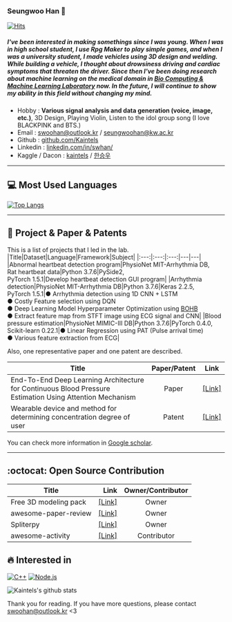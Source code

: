 ### Seungwoo Han 👋
[![Hits](https://hits.seeyoufarm.com/api/count/incr/badge.svg?url=https%3A%2F%2Fgithub.com%2FKaintels)](https://hits.seeyoufarm.com)
##### I've been interested in making somethings since I was young. When I was in high school student, I use Rpg Maker to play simple games, and when I was a university student, I made vehicles using 3D design and welding. While building a vehicle, I thought about drowsiness driving and cardiac symptoms that threaten the driver. Since then I've been doing research about machine learning on the medical domain in [Bio Computing & Machine Learning Laboratory](http://bcml.kw.ac.kr/) now. In the future, I will continue to show my ability in this field without changing my mind.

- Hobby : **Various signal analysis and data generation (voice, image, etc.)**, 3D Design, Playing Violin,  Listen to the idol group song (I love BLACKPINK and BTS.)
- Email : swoohan@outlook.kr / seungwoohan@kw.ac.kr
- Github : [github.com/Kaintels](https://github.com/Kaintels)
- Linkedin : [linkedin.com/in/swhan/](https://www.linkedin.com/in/swhan/)
- Kaggle / Dacon : [kaintels](https://www.kaggle.com/kaintels) / [한승우](https://dacon.io/myprofile/236429/overview/)

***
## :computer: Most Used Languages

[![Top Langs](https://github-readme-stats.vercel.app/api/top-langs/?username=Kaintels&layout=compact)](https://github.com/anuraghazra/github-readme-stats)

***
## :page_with_curl: Project & Paper & Patents

This is a list of projects that I led in the lab.
|Title|Dataset|Language|Framework|Subject|
|:---:|:---:|:---:|---|---|
|Abnormal heartbeat detection program|PhysioNet MIT-Arrhythmia DB, <br/> Rat heartbeat data|Python 3.7.6|PySide2, <br/> PyTorch 1.5.1|Develop heartbeat detection GUI program|
|Arrhythmia detection|PhysioNet MIT-Arrhythmia DB|Python 3.7.6|Keras 2.2.5, <br/> PyTorch 1.5.1|● Arrhythmia detection using 1D CNN + LSTM <br/>● Costly Feature selection using DQN<br/>● Deep Learning Model Hyperparameter Optimization using [BOHB](https://github.com/automl/HpBandSter)<br/>● Extract feature map from STFT image using ECG signal and CNN|
|Blood pressure estimation|PhysioNet MIMIC-III DB|Python 3.7.6|PyTorch 0.4.0, <br/> Scikit-learn 0.22.1|● Linear Regression using PAT (Pulse arrival time) <br/> ● Various feature extraction from ECG|

Also, one representative paper and one patent are described.

|Title|Paper/Patent|Link|
|---|:---:|---|
|End-To-End Deep Learning Architecture for Continuous Blood Pressure Estimation Using Attention Mechanism|Paper|[[Link]](https://www.mdpi.com/1424-8220/20/8/2338/htm)|
|Wearable device and method for determining concentration degree of user|Patent|[[Link]](https://doi.org/10.8080/1020180060627)|

You can check more information in [Google scholar](https://scholar.google.com/citations?user=NWbfyKYAAAAJ&hl=ko).

***
## :octocat: Open Source Contribution
|Title|Link|Owner/Contributor|
|---|---:|:---:|
|Free 3D modeling pack|[[Link]](https://kaintels.itch.io/freeweaponanditempack)|Owner|
|awesome-paper-review|[[Link]](https://github.com/Kaintels/paper-review)|Owner|
|Spliterpy|[[Link]](https://github.com/Kaintels/Spliterpy)|Owner|
|awesome-activity|[[Link]](https://github.com/FKgk/awesome-activity)|Contributor|

## :fire: Interested in
[![C++](https://img.shields.io/badge/-C/C%2B%2B-%2300599C?style=flat&logo=C%2B%2B&logoColor=ffffff)](https://github.com/kaintels)
[![Node.js](https://img.shields.io/badge/Node.js-black?style=flat&logo=nodejs&logoColor=white&link=https://github.com/kaintels)](https://github.com/kaintels)

![Kaintels's github stats](https://github-readme-stats.vercel.app/api?username=Kaintels&show_icons=true&hide_border=true) 

Thank you for reading. If you have more questions, please contact swoohan@outlook.kr <3
